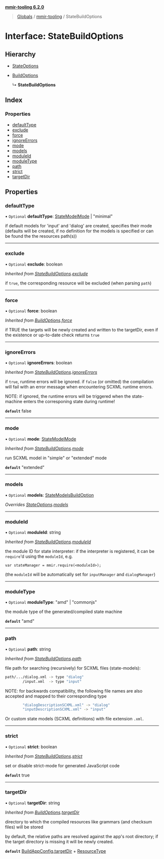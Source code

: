 **[mmir-tooling 6.2.0](../README.md)**

> [Globals](../README.md) / [mmir-tooling](../modules/mmir_tooling.md) / StateBuildOptions

# Interface: StateBuildOptions

## Hierarchy

* [StateOptions](mmir_tooling.stateoptions.md)

* [BuildOptions](mmir_tooling.buildoptions.md)

  ↳ **StateBuildOptions**

## Index

### Properties

* [defaultType](mmir_tooling.statebuildoptions.md#defaulttype)
* [exclude](mmir_tooling.statebuildoptions.md#exclude)
* [force](mmir_tooling.statebuildoptions.md#force)
* [ignoreErrors](mmir_tooling.statebuildoptions.md#ignoreerrors)
* [mode](mmir_tooling.statebuildoptions.md#mode)
* [models](mmir_tooling.statebuildoptions.md#models)
* [moduleId](mmir_tooling.statebuildoptions.md#moduleid)
* [moduleType](mmir_tooling.statebuildoptions.md#moduletype)
* [path](mmir_tooling.statebuildoptions.md#path)
* [strict](mmir_tooling.statebuildoptions.md#strict)
* [targetDir](mmir_tooling.statebuildoptions.md#targetdir)

## Properties

### defaultType

• `Optional` **defaultType**: [StateModelMode](../modules/mmir_tooling.md#statemodelmode) \| \"minimal\"

if default models for 'input' and 'dialog' are created, specifies their
mode
(defaults will be created, if no definition for the models is specified
 or can be found the the resources path(s))

___

### exclude

• `Optional` **exclude**: boolean

*Inherited from [StateBuildOptions](mmir_tooling.statebuildoptions.md).[exclude](mmir_tooling.statebuildoptions.md#exclude)*

if `true`, the corresponding resource will be excluded (when parsing `path`)

___

### force

• `Optional` **force**: boolean

*Inherited from [BuildOptions](mmir_tooling.buildoptions.md).[force](mmir_tooling.buildoptions.md#force)*

if TRUE the targets will be newly created and written to the targetDir,
even if the existence or up-to-date check returns `true`

___

### ignoreErrors

• `Optional` **ignoreErrors**: boolean

*Inherited from [StateBuildOptions](mmir_tooling.statebuildoptions.md).[ignoreErrors](mmir_tooling.statebuildoptions.md#ignoreerrors)*

if `true`, runtime errors will be ignored.
 if `false` (or omitted) the compilation will fail with an error message
 when encountering SCXML runtime errors.

NOTE: if ignored, the runtime errors will be triggered when the state-machine
      enters the corresponing state during runtime!

**`default`** false

___

### mode

• `Optional` **mode**: [StateModelMode](../modules/mmir_tooling.md#statemodelmode)

*Inherited from [StateBuildOptions](mmir_tooling.statebuildoptions.md).[mode](mmir_tooling.statebuildoptions.md#mode)*

run SCXML model in "simple" or "extended" mode

**`default`** "extended"

___

### models

• `Optional` **models**: [StateModelsBuildOption](mmir_tooling.statemodelsbuildoption.md)

*Overrides [StateOptions](mmir_tooling.stateoptions.md).[models](mmir_tooling.stateoptions.md#models)*

___

### moduleId

• `Optional` **moduleId**: string

*Inherited from [StateBuildOptions](mmir_tooling.statebuildoptions.md).[moduleId](mmir_tooling.statebuildoptions.md#moduleid)*

the module ID for state interpreter:
if the interpreter is registered, it can be `require`'d using the `moduleId`, e.g.
```
var stateManager = mmir.require(<moduleId>);
```

(the `moduleId` will be automatically set for `inputManager` and `dialogManager`)

___

### moduleType

• `Optional` **moduleType**: \"amd\" \| \"commonjs\"

the module type of the generated/compiled state machine

**`default`** "amd"

___

### path

• `Optional` **path**: string

*Inherited from [StateBuildOptions](mmir_tooling.statebuildoptions.md).[path](mmir_tooling.statebuildoptions.md#path)*

file path for searching (recursively) for SCXML files (state-models):
```bash
path/.../dialog.xml -> type "dialog"
        /input.xml  -> type "input"
```

NOTE: for backwards compatibility, the following file names are also accepted
      and mapped to their corresponding type
```bash
        "dialogDescriptionSCXML.xml" -> "dialog"
        "inputDescriptionSCXML.xml" -> "input"
```

Or custom state models (SCXML definitions) with file extension `.xml`.

___

### strict

• `Optional` **strict**: boolean

*Inherited from [StateBuildOptions](mmir_tooling.statebuildoptions.md).[strict](mmir_tooling.statebuildoptions.md#strict)*

set or disable strict-mode for generated JavaScript code

**`default`** true

___

### targetDir

• `Optional` **targetDir**: string

*Inherited from [BuildOptions](mmir_tooling.buildoptions.md).[targetDir](mmir_tooling.buildoptions.md#targetdir)*

directory to which the compiled resources like grammars (and checksum files) will be stored

by default, the relative paths are resolved against the app's root directory;
if the target directory is missing it will be newly created.

**`default`** [BuildAppConfig.targetDir](mmir_tooling.buildappconfig.md#targetdir) + [ResourceType](../modules/mmir_tooling.md#resourcetype)
